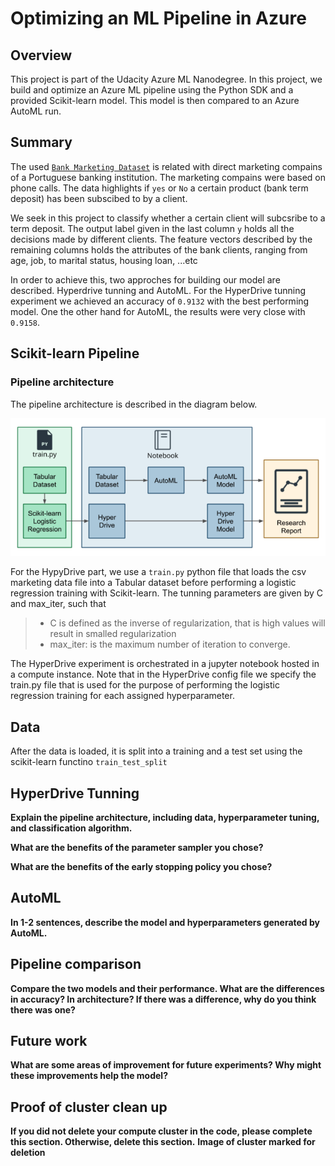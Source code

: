 # Optimizing an ML Pipeline in Azure

## Overview
This project is part of the Udacity Azure ML Nanodegree.
In this project, we build and optimize an Azure ML pipeline using the Python SDK and a provided Scikit-learn model.
This model is then compared to an Azure AutoML run.

## Summary
The used [`Bank Marketing Dataset`](https://archive.ics.uci.edu/ml/datasets/Bank+Marketing) is related with direct marketing compains of a Portuguese banking institution. The marketing compains were based on phone calls. The data highlights if `yes` or `No` a certain product (bank term deposit) has been subscibed to by a client.

We seek in this project to classify whether a certain client will subcsribe to a term deposit. The output label given in the last column `y` holds all the decisions made by different clients. The feature vectors described by the remaining columns holds the attributes of the bank clients, ranging from age, job, to marital status, housing loan, ...etc

In order to achieve this, two approches for building our model are described. Hyperdrive tunning and AutoML. For the HyperDrive tunning experiment we achieved an accuracy of `0.9132` with the best performing model. One the other hand for AutoML, the results were very close with `0.9158`.


## Scikit-learn Pipeline
### Pipeline architecture 
The pipeline architecture is described in the diagram below. 

<img src="./images/training_d.png" width=650/>

For the HypyDrive part, we use a `train.py` python file that loads the csv marketing data file into a Tabular dataset before performing a logistic regression training with Scikit-learn. The tunning parameters are given by C and max_iter, such that  
>* C is defined as the inverse of regularization, that is high values will result in smalled regularization
>* max_iter: is the maximum number of iteration to converge.

The HyperDrive experiment is orchestrated in a jupyter notebook hosted in a compute instance. Note that in the HyperDrive config file we specify the train.py file that is used for the purpose of performing the logistic regression training for each assigned hyperparameter. 
## Data 
After the data is loaded, it is split into a training and a test set using the scikit-learn functino `train_test_split`
## HyperDrive Tunning


**Explain the pipeline architecture, including data, hyperparameter tuning, and classification algorithm.**

**What are the benefits of the parameter sampler you chose?**

**What are the benefits of the early stopping policy you chose?**

## AutoML
**In 1-2 sentences, describe the model and hyperparameters generated by AutoML.**

## Pipeline comparison
**Compare the two models and their performance. What are the differences in accuracy? In architecture? If there was a difference, why do you think there was one?**

## Future work
**What are some areas of improvement for future experiments? Why might these improvements help the model?**

## Proof of cluster clean up
**If you did not delete your compute cluster in the code, please complete this section. Otherwise, delete this section.**
**Image of cluster marked for deletion**
